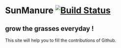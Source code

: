 # SunManure  [![Build Status](https://travis-ci.org/abouthiroppy/sunmanure.svg)](https://travis-ci.org/abouthiroppy/sunmanure)

## grow the grasses everyday !

This site will help you to fill the contributions of Github.  

